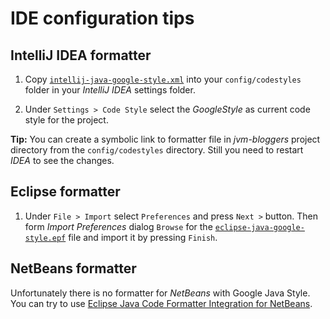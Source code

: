 # IDE configuration tips


## IntelliJ IDEA formatter

1. Copy [`intellij-java-google-style.xml`](https://github.com/tdziurko/jvm-bloggers/blob/master/config/formatters/intellij-java-google-style.xml) into your `config/codestyles` folder in your _IntelliJ IDEA_ settings folder.

2. Under `Settings > Code Style` select the _GoogleStyle_ as current code style for the project.

**Tip:** You can create a symbolic link to formatter file in _jvm-bloggers_ project directory from the `config/codestyles` directory. Still you need to restart _IDEA_ to see the changes.

## Eclipse formatter

1. Under `File > Import` select `Preferences` and press `Next >` button. Then form _Import Preferences_ dialog `Browse` for the [`eclipse-java-google-style.epf`](https://github.com/tdziurko/jvm-bloggers/blob/master/config/formatters/eclipse-java-google-style.epf) file and import it by pressing `Finish`.

## NetBeans formatter
Unfortunately there is no formatter for _NetBeans_ with Google Java Style. You can try to use [Eclipse Java Code Formatter Integration for NetBeans](http://plugins.netbeans.org/plugin/50877/eclipse-code-formatter-for-java).

